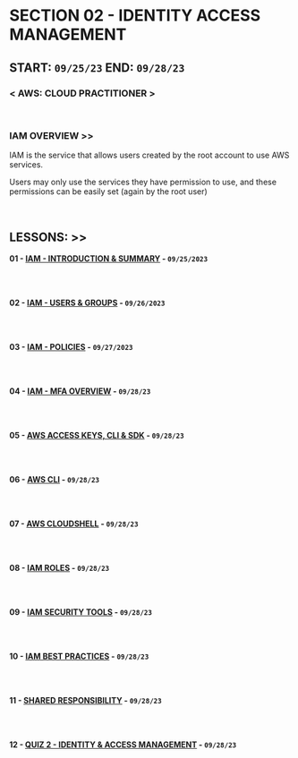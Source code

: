 # SECTION 02 - IDENTITY ACCESS MANAGEMENT

## **START: `09/25/23` END: `09/28/23`**

### < AWS: CLOUD PRACTITIONER > <br>

<br>

### IAM OVERVIEW >>

IAM is the service that allows users created by the root account to use AWS services.

Users may only use the services they have permission to use, and these permissions can be easily set (again by the root user)

<br>

## LESSONS: >>

**01 - [IAM - INTRODUCTION & SUMMARY]() - `09/25/2023`**<br>
<br>

<br>

**02 - [IAM - USERS & GROUPS]() - `09/26/2023`**<br>
<br>

<br>

**03 - [IAM - POLICIES]() - `09/27/2023`**<br>
<br>

<br>

**04 - [IAM - MFA OVERVIEW]() - `09/28/23`**<br>
<br>

<br>

**05 - [AWS ACCESS KEYS, CLI & SDK]() - `09/28/23`**<br>
<br>

<br>

**06 - [AWS CLI]() - `09/28/23`**<br>
<br>

<br>

**07 - [AWS CLOUDSHELL]() - `09/28/23`**<br>
<br>

<br>

**08 - [IAM ROLES]() - `09/28/23`**<br>
<br>

<br>

**09 - [IAM SECURITY TOOLS]() - `09/28/23`**<br>
<br>

<br>

**10 - [IAM BEST PRACTICES]() - `09/28/23`**<br>
<br>

<br>

**11 - [SHARED RESPONSIBILITY]() - `09/28/23`**<br>
<br>

<br>

**12 - [QUIZ 2 - IDENTITY & ACCESS MANAGEMENT]() - `09/28/23`**<br>
<br>

<br>

